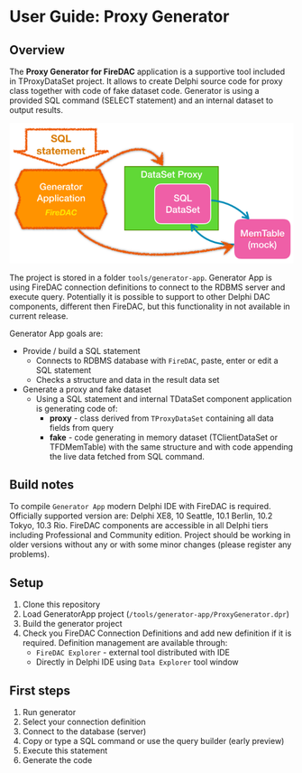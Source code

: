 # User Guide: Proxy Generator

## Overview

The **Proxy Generator for FireDAC** application is a supportive tool included in TProxyDataSet project. It allows to create Delphi source code for proxy class together with code of fake dataset code. Generator is using a provided SQL command (SELECT statement) and an internal dataset to output results. 

![](../doc/resources/generator-app.png)

The project is stored in a folder `tools/generator-app`. Generator App is using FireDAC connection definitions to connect to the RDBMS server and execute query. Potentially it is possible to support to other Delphi DAC components, different then FireDAC, but this functionality in not available in current release.

Generator App goals are:
* Provide / build a SQL statement 
  * Connects to RDBMS database with `FireDAC`, paste, enter or edit a SQL statement
  * Checks a structure and data in the result data set
* Generate a proxy and fake dataset
  * Using a SQL statement and internal TDataSet component application is generating code of:
     - **proxy** - class derived from `TProxyDataSet` containing all data fields from query
     - **fake** - code generating in memory dataset (TClientDataSet or TFDMemTable) with the same structure and with code appending the live data fetched from SQL command.

## Build notes

To compile `Generator App` modern Delphi IDE with FireDAC is required. Officially supported version are: Delphi XE8, 10 Seattle, 10.1 Berlin, 10.2 Tokyo, 10.3 Rio. FireDAC components are accessible in all Delphi tiers including Professional and Community edition. Project should be working in older versions without any or with some minor changes (please register any problems).

## Setup

1) Clone this repository
1) Load GeneratorApp project (`/tools/generator-app/ProxyGenerator.dpr`)
1) Build the generator project
1) Check you FireDAC Connection Definitions and add new definition if it is required. Definition management are available through:
   - `FireDAC Explorer` - external tool distributed with IDE
   - Directly in Delphi IDE using `Data Explorer` tool window

## First steps

1) Run generator
1) Select your connection definition
1) Connect to the database (server)
1) Copy or type a SQL command or use the query builder (early preview)
1) Execute this statement
1) Generate the code
